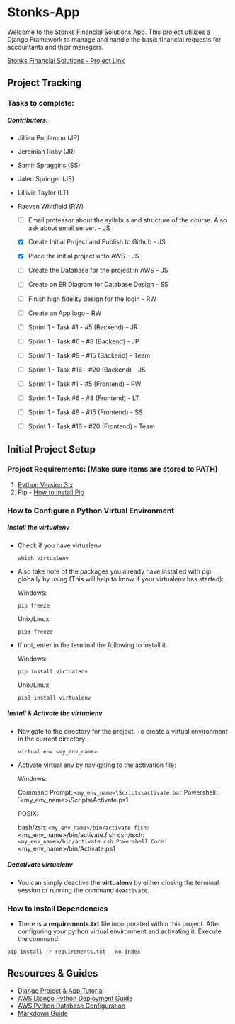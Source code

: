 # Stonks-App

Welcome to the Stonks Financial Solutions App. This project utilizes a Django Framework to manage and handle the basic financial requests for accountants and their managers.

[Stonks Financial Solutions - Project Link](http://stonks-env.eba-p7p3wuag.us-west-2.elasticbeanstalk.com/)

## Project Tracking

### Tasks to complete:

##### Contributors: 
- Jillian Puplampu (JP) 
- Jeremiah Roby (JR)
- Samir Spraggins (SS)
- Jalen Springer (JS)
- Lillivia Taylor (LT)
- Raeven Whitfield (RW)

    - [ ] Email professor about the syllabus and structure of the course. Also ask about email server. - JS
    - [x] Create Initial Project and Publish to Github - JS
    - [x] Place the initial project unto AWS - JS
    - [ ] Create the Database for the project in AWS - JS
    - [ ] Create an ER Diagram for Database Design - SS
    - [ ] Finish high fidelity design for the login - RW
    - [ ] Create an App logo - RW
    - [ ] Sprint 1 - Task #1 - #5 (Backend) - JR
    - [ ] Sprint 1 - Task #6 - #8 (Backend) - JP
    - [ ] Sprint 1 - Task #9 - #15 (Backend) - Team
    - [ ] Sprint 1 - Task #16 - #20 (Backend) - JS
    - [ ] Sprint 1 - Task #1 - #5 (Frontend) - RW
    - [ ] Sprint 1 - Task #6 - #8 (Frontend) - LT
    - [ ] Sprint 1 - Task #9 - #15 (Frontend) - SS
    - [ ] Sprint 1 - Task #16 - #20 (Frontend) - Team


## Initial Project Setup

### Project Requirements: (Make sure items are stored to PATH)

  1. [Python Version 3.x](https://www.python.org/downloads/)
  2. Pip - [How to Install Pip](https://pip.pypa.io/en/stable/installation/)


### How to Configure a Python Virtual Environment

##### Install the virtualenv

  - Check if you have virtualenv

    `which virtualenv`

  - Also take note of the packages you already have installed with pip globally by using (This will help to know if your virtualenv has started):

    Windows:

    `pip freeze`

    Unix/Linux:

    `pip3 freeze`

  - If not, enter in the terminal the following to install it.

    Windows:

    `pip install virtualenv`

    Unix/Linux:

    `pip3 install virtualenv`

##### Install & Activate the virtualenv

  - Navigate to the directory for the project. To create a virtual environment in the current directory:

    `virtual env <my_env_name>`

  - Activate virtual env by navigating to the activation file:

    Windows:

    Command Prompt: `<my_env_name>\Scripts\activate.bat`
    Powershell: `<my_env_name>\Scripts\Activate.ps1

    POSIX:

    bash/zsh:         `<my_env_name>/bin/activate
    fish:             `<my_env_name>/bin/activate.fish
    csh/tsch:         `<my_env_name>/bin/activate.csh
    Powershell Core:  `<my_env_name>/bin/Activate.ps1

##### Deactivate virtualenv

  - You can simply deactive the **virtualenv** by either closing the terminal session or running the command  `deactivate`.


### How to Install Dependencies

  - There is a **requirements.txt** file incorporated within this project. After configuring your python virtual environment and activating it. Execute the command:

  `pip install -r requirements.txt --no-index`


## Resources & Guides

- [Django Project & App Tutorial](https://docs.djangoproject.com/en/4.0/intro/tutorial01/)
- [AWS Django Python Deployment Guide](https://docs.aws.amazon.com/elasticbeanstalk/latest/dg/create-deploy-python-django.html)
- [AWS Python Database Configuration](https://docs.aws.amazon.com/elasticbeanstalk/latest/dg/create-deploy-python-rds.html)
- [Markdown Guide](https://www.markdownguide.org/basic-syntax/#links)

